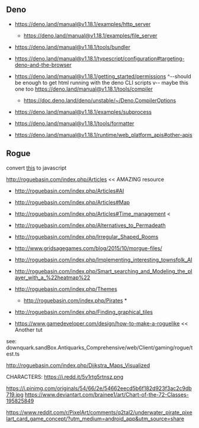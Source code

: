 ## Deno
- https://deno.land/manual@v1.18.1/examples/http_server
  - https://deno.land/manual@v1.18.1/examples/file_server
- https://deno.land/manual@v1.18.1/tools/bundler
- https://deno.land/manual@v1.18.1/typescript/configuration#targeting-deno-and-the-browser
- https://deno.land/manual@v1.18.1/getting_started/permissions
^--should be enough to get html running with the deno CLI scripts
v-- maybe this one too
https://deno.land/manual@v1.18.1/tools/compiler
  - https://doc.deno.land/deno/unstable/~/Deno.CompilerOptions

- https://deno.land/manual@v1.18.1/examples/subprocess
- https://deno.land/manual@v1.18.1/tools/formatter
- https://deno.land/manual@v1.18.1/runtime/web_platform_apis#other-apis

## Rogue
convert [this](http://bfnightly.bracketproductions.com/rustbook/chapter_0.html) to javascript

http://roguebasin.com/index.php/Articles << AMAZING resource
- http://roguebasin.com/index.php/Articles#AI
- http://roguebasin.com/index.php/Articles#Map
- http://roguebasin.com/index.php/Articles#Time_management <

- http://roguebasin.com/index.php/Alternatives_to_Permadeath
- http://roguebasin.com/index.php/Irregular_Shaped_Rooms
- http://www.gridsagegames.com/blog/2015/10/morgue-files/
- http://roguebasin.com/index.php/Implementing_interesting_townsfolk_AI
- http://roguebasin.com/index.php/Smart_searching_and_Modeling_the_player_with_a_%22heatmap%22

- http://roguebasin.com/index.php/Themes
  - http://roguebasin.com/index.php/Pirates *

- http://roguebasin.com/index.php/Finding_graphical_tiles

- https://www.gamedeveloper.com/design/how-to-make-a-roguelike << Another tut

see:
downquark.sandBox.Antiquarks_Comprehensive/web/Client/gaming/rogue/test.ts

http://roguebasin.com/index.php/Dijkstra_Maps_Visualized

CHARACTERS:
https://i.redd.it/5v1rtg5rtnsz.png

https://i.pinimg.com/originals/54/66/2e/54662eecd5b6f182d923f3ac2c9db719.jpg
https://www.deviantart.com/brainee1/art/Chart-of-the-72-Classes-195825849

https://www.reddit.com/r/PixelArt/comments/q2tal2/underwater_pirate_pixelart_card_game_concept/?utm_medium=android_app&utm_source=share